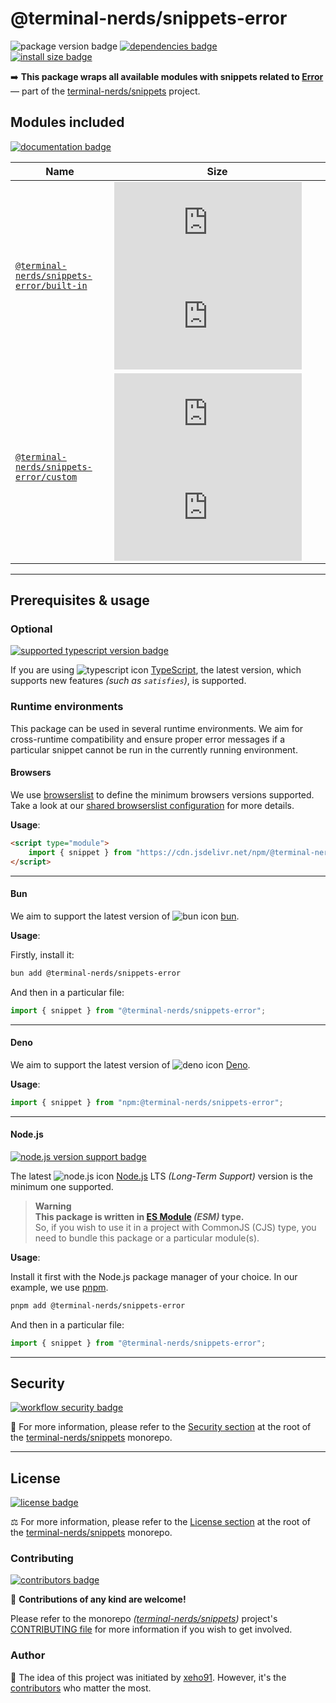 # @terminal-nerds/snippets-error

![package version badge]
[![dependencies badge]][dependencies url]\
[![install size badge]][install size url]

➡️ **This package wraps all available modules with snippets related to [Error]**
— part of the [terminal-nerds/snippets] project.

[error]: https://developer.mozilla.org/en-US/docs/Web/JavaScript/Reference/Global_Objects/Error
[terminal-nerds/snippets]: https://github.com/terminal-nerds/snippets
[package version badge]: https://img.shields.io/npm/v/@terminal-nerds/snippets-error/latest?style=for-the-badge&logo=npm
[dependencies badge]: https://img.shields.io/librariesio/release/npm/@terminal-nerds/snippets-error?style=for-the-badge
[dependencies url]: https://libraries.io/npm/@terminal-nerds%2snippets-error
[install size badge]: https://packagephobia.com/badge?p=@terminal-nerds/snippets-error
[install size url]: https://packagephobia.com/result?p=@terminal-nerds/snippets-error

## Modules included

[![documentation badge]][documentation url]

[documentation badge]: https://img.shields.io/static/v1?color=informational&style=for-the-badge&label=documentation&message=jsdocs.io
[documentation url]: https://jsdocs.io/package/@terminal-nerds/snippets-error

<!-- prettier-sort-markdown-table -->

| Name                                        | Size                                                      |
| ------------------------------------------- | --------------------------------------------------------- |
| [`@terminal-nerds/snippets-error/built-in`] | ![built-in size gzip badge] ![built-in size brotli badge] |
| [`@terminal-nerds/snippets-error/custom`]   | ![custom size gzip badge] ![custom size brotli badge]     |

<!-- prettier-ignore-start -->
<!-- MODULES LINKS -->
[`@terminal-nerds/snippets-error/built-in`]: https://github.com/terminal-nerds/snippets/blob/main/packages/error/source/built-in/built-in.ts
[built-in size gzip badge]: https://badgen.net/badgesize/gzip/file-url/unpkg.com/@terminal-nerds/snippets-error/dist/built-in/built-in.js?label=gzip
[built-in size brotli badge]: https://badgen.net/badgesize/brotli/file-url/unpkg.com/@terminal-nerds/snippets-error/dist/built-in/built-in.js?label=brotli

[`@terminal-nerds/snippets-error/custom`]: https://github.com/terminal-nerds/snippets/blob/main/packages/error/source/custom/custom.ts
[custom size gzip badge]: https://badgen.net/badgesize/gzip/file-url/unpkg.com/@terminal-nerds/snippets-error/dist/custom/custom.js?label=gzip
[custom size brotli badge]: https://badgen.net/badgesize/brotli/file-url/unpkg.com/@terminal-nerds/snippets-error/dist/custom/custom.js?label=brotli
<!-- prettier-ignore-end -->

---

## Prerequisites & usage

### Optional

[![supported typescript version badge]][typescript]

[typescript]: https://typescriptlang.org/
[typescript icon]: https://api.iconify.design/logos/typescript-icon.svg
[supported typescript version badge]: https://img.shields.io/github/package-json/dependency-version/terminal-nerds/snippets/peer/typescript?filename=packages%2Ftypescript%2Fpackage.json&logo=typescript&style=for-the-badge&label=typescript

If you are using ![typescript icon] [TypeScript],
the latest version, which supports new features _(such as `satisfies`)_, is supported.

### Runtime environments

This package can be used in several runtime environments.
We aim for cross-runtime compatibility and ensure proper error messages
if a particular snippet cannot be run in the currently running environment.

#### Browsers

We use [browserslist] to define the minimum browsers versions supported.\
Take a look at our [shared browserslist configuration] for more details.

[browserslist]: https://github.com/browserslist/browserslist
[shared browserslist configuration]: https://github.com/terminal-nerds/configs/blob/main/packages/browserslist/source/browsers.ts

**Usage**:

```html
<script type="module">
	import { snippet } from "https://cdn.jsdelivr.net/npm/@terminal-nerds/snippets-error";
</script>
```

---

#### Bun

We aim to support the latest version of ![bun icon] [bun].

**Usage**:

Firstly, install it:

```sh
bun add @terminal-nerds/snippets-error
```

And then in a particular file:

```js
import { snippet } from "@terminal-nerds/snippets-error";
```

[bun]: https://bun.sh/
[bun icon]: https://api.iconify.design/logos/bun.svg

---

#### Deno

We aim to support the latest version of ![deno icon] [Deno].

**Usage**:

```ts
import { snippet } from "npm:@terminal-nerds/snippets-error";
```

[deno]: https://deno.land/
[deno icon]: https://api.iconify.design/logos/deno.svg

---

#### Node.js

[![node.js version support badge]][node.js]

The latest ![node.js icon] [Node.js] LTS _(Long-Term Support)_ version is the minimum one supported.

> **Warning**\
> **This package is written in [ES Module] _(ESM)_ type.**\
> So, if you wish to use it in a project with CommonJS (CJS) type, you need to bundle this package or a particular module(s).

**Usage**:

Install it first with the Node.js package manager of your choice. In our example, we use [pnpm].

```sh
pnpm add @terminal-nerds/snippets-error
```

And then in a particular file:

```js
import { snippet } from "@terminal-nerds/snippets-error";
```

[ES Module]: https://www.freecodecamp.org/news/javascript-es-modules-and-module-bundlers
[pnpm]: https://pnpm.io
[node.js]: https://nodejs.org/en/
[node.js icon]: https://api.iconify.design/logos/nodejs-icon.svg
[node.js version support badge]: https://img.shields.io/node/v-lts/@terminal-nerds/snippets?style=for-the-badge&logo=nodedotjs

---

## Security

[![workflow security badge]][security policy]

🔐 For more information, please refer to the [Security section] at the root of
the [terminal-nerds/snippets] monorepo.

[workflow security badge]: https://img.shields.io/github/actions/workflow/status/terminal-nerds/snippets/maintenance.yml?label=Security&logo=github&style=for-the-badge&branch=main
[security section]: https://github.com/terminal-nerds/snippets#security
[security policy]: https://github.com/terminal-nerds/snippets/security/policy

---

## License

[![license badge]][license]

⚖️ For more information, please refer to the [License section] at the root of the [terminal-nerds/snippets] monorepo.

[license]: https://github.com/terminal-nerds/snippets/blob/main/LICENSE.md
[license badge]: https://img.shields.io/github/license/terminal-nerds/snippets?style=for-the-badge
[license section]: https://github.com/terminal-nerds/snippets#License

### Contributing

[![contributors badge]][contributors url]

🤝 **Contributions of any kind are welcome!**

Please refer to the monorepo _([terminal-nerds/snippets])_ project's [CONTRIBUTING file] for more information
if you wish to get involved.

[contributing file]: https://github.com/terminal-nerds/snippets/blob/main/.github/CONTRIBUTING.md
[contributors badge]: https://img.shields.io/github/contributors/terminal-nerds/snippets?style=for-the-badge
[contributors url]: https://github.com/terminal-nerds/snippets#contributors

### Author

🎉 The idea of this project was initiated by [xeho91]. However, it's the [contributors] who matter the most.

[contributors]: https://github.com/terminal-nerds/snippets/blob/main/README.md#project-contributors
[xeho91]: https://github.com/xeho91
